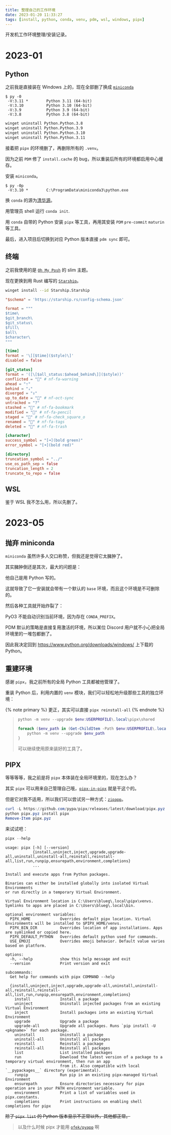 ```yaml
---
title: 整理自己的工作环境
date: 2023-01-20 11:33:27
tags: [install, python, conda, venv, pdm, wsl, windows, pipx]
---
```


开发机工作环境整理/安装记录。

<!-- more -->

# 2023-01

## Python

之前我是直接装在 Windows 上的，现在全部删了换成 [`miniconda`](https://docs.conda.io/en/latest/miniconda.html)

```text
$ py -0
 -V:3.11 *        Python 3.11 (64-bit)
 -V:3.10          Python 3.10 (64-bit)
 -V:3.9           Python 3.9 (64-bit)
 -V:3.8           Python 3.8 (64-bit)
```

```bash
winget uninstall Python.Python.3.8
winget uninstall Python.Python.3.9
winget uninstall Python.Python.3.10
winget uninstall Python.Python.3.11
```

接着把 `pipx` 的环境删了，再删除所有的 `.venv`。

因为之前 `PDM` 修了 `install.cache` 的 bug，所以重装后所有的环境都启用中心缓存。

安装 `miniconda`。

```text
$ py -0p
 -V:3.10 *        C:\ProgramData\miniconda3\python.exe
```

换 `conda` 的源为[清华源](https://mirrors.tuna.tsinghua.edu.cn/help/anaconda/)。

用管理员 shell 运行 `conda init`.

用 `conda` 自带的 Python 安装 `pipx` 等工具，再用其安装 `PDM` `pre-commit` `maturin` 等工具。

最后，进入项目后切换到对应 Python 版本直接 `pdm sync` 即可。

## 终端

之前我使用的是 [`Oh My Posh`](https://ohmyposh.dev/) 的 slim 主题。

现在更换到用 Rust 编写的 [`Starship`](https://starship.rs/zh-cn/)。

```bash
winget install --id Starship.Starship
```

```toml
"$schema" = 'https://starship.rs/config-schema.json'

format = """
$time\
$git_branch\
$git_status\
$fill\
$all\
$character\
"""

[time]
format = '\[[$time]($style)\]'
disabled = false

[git_status]
format = '([\[$all_status:$ahead_behind\]]($style))'
conflicted = "" # nf-fa-warning
ahead = "⇡"
behind = "⇣"
diverged = "⇕"
up_to_date = "" # nf-oct-sync
untracked = "?"
stashed = "" # nf-fa-bookmark
modified = "" # nf-fa-pencil
staged = "" # nf-fa-check_square_o 
renamed = "" # nf-fa-tags
deleted = "" # nf-fa-trash

[character]
success_symbol = "[➜](bold green)"
error_symbol = "[➜](bold red)"

[directory]
truncation_symbol = "../"
use_os_path_sep = false
truncation_length = 2
truncate_to_repo = false
```

## WSL

鉴于 WSL 我不怎么用，所以先删了。

# 2023-05


## 抛弃 miniconda

`miniconda` 虽然许多人交口称赞，但我还是觉得它太臃肿了。

其实臃肿倒还是其次，最大的问题是：

他自己是用 Python 写的。

这就导致了它一安装就会带有一个默认的 `base` 环境，而且这个环境是不可删除的。

然后各种工具就开始炸裂了：

PyO3 不能自动识别当前环境，因为存在 `CONDA_PREFIX`。

PDM 默认的策略是直接复用激活的环境，所以某位 Discord 用户就不小心把全局环境里的一堆包都删了。

因此我决定回到 <https://www.python.org/downloads/windows/> 上下载的 Python。

## 重建环境

感谢 `pipx`，我之前所有的全局 Python 工具都被他管理了。

重装 Python 后，利用内置的 `venv` 模块，我们可以轻松地升级那些工具的独立环境：

{% note primary %}
更正，其实可以直接 `pipx reinstall-all`
{% endnote %}

> ```powershell
> python -m venv --upgrade $env:USERPROFILE\.local\pipx\shared
> 
> foreach ($env_path in (Get-ChildItem -Path $env:USERPROFILE\.local\pipx\venvs)) {
>     python -m venv --upgrade $env_path 
> }
> ```
> 
> 可以继续使用原来装好的工具了。

## PIPX

等等等等，我之前是将 `pipx` 本体装在全局环境里的，现在怎么办？

其实 `pipx` 可以用来自己管理自己哦，[`pipx-in-pipx`](https://pypi.org/project/pipx-in-pipx/) 就是干这个的。

但是它对我不适用，所以我们可以尝试另一种方式：[`zipapp`](https://docs.python.org/zh-cn/3/library/zipapp.html)。

```powershell
curl -L https://github.com/pypa/pipx/releases/latest/download/pipx.pyz -o pipx.pyz
python pipx.pyz install pipx
Remove-Item pipx.pyz
```

来试试吧：

```powershell
pipx --help
```

```text
usage: pipx [-h] [--version]
            {install,uninject,inject,upgrade,upgrade-all,uninstall,uninstall-all,reinstall,reinstall-all,list,run,runpip,ensurepath,environment,completions}
            ...

Install and execute apps from Python packages.

Binaries can either be installed globally into isolated Virtual Environments
or run directly in a temporary Virtual Environment.

Virtual Environment location is C:\Users\blueg\.local\pipx\venvs.
Symlinks to apps are placed in C:\Users\blueg\.local\bin.

optional environment variables:
  PIPX_HOME             Overrides default pipx location. Virtual Environments will be installed to $PIPX_HOME/venvs.
  PIPX_BIN_DIR          Overrides location of app installations. Apps are symlinked or copied here.
  PIPX_DEFAULT_PYTHON   Overrides default python used for commands.
  USE_EMOJI             Overrides emoji behavior. Default value varies based on platform.

options:
  -h, --help            show this help message and exit
  --version             Print version and exit

subcommands:
  Get help for commands with pipx COMMAND --help

  {install,uninject,inject,upgrade,upgrade-all,uninstall,uninstall-all,reinstall,reinstall-all,list,run,runpip,ensurepath,environment,completions}
    install             Install a package
    uninject            Uninstall injected packages from an existing Virtual Environment
    inject              Install packages into an existing Virtual Environment
    upgrade             Upgrade a package
    upgrade-all         Upgrade all packages. Runs `pip install -U <pkgname>` for each package.
    uninstall           Uninstall a package
    uninstall-all       Uninstall all packages
    reinstall           Reinstall a package
    reinstall-all       Reinstall all packages
    list                List installed packages
    run                 Download the latest version of a package to a temporary virtual environment, then run an app
                        from it. Also compatible with local `__pypackages__` directory (experimental).
    runpip              Run pip in an existing pipx-managed Virtual Environment
    ensurepath          Ensure directories necessary for pipx operation are in your PATH environment variable.
    environment         Print a list of variables used in pipx.constants.
    completions         Print instructions on enabling shell completions for pipx
```

~~除了 `pipx list` 的 Python 版本显示不正常以外，其他都正常。~~

> 以及什么时候 pipx 才能用 [`ofek/pyapp`](https://github.com/ofek/pyapp) 啊
